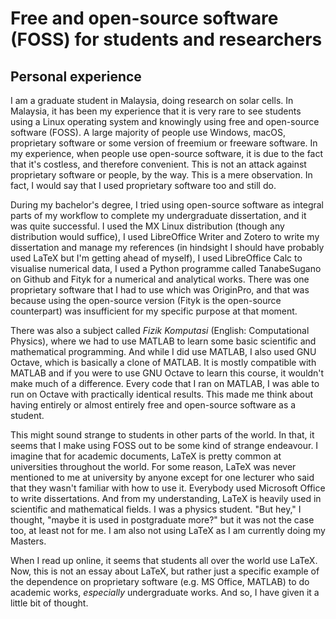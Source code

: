 # Free and open-source software (FOSS) for students and researchers

## Personal experience

I am a graduate student in Malaysia, doing research on solar cells. In Malaysia, it has been my experience that it is very rare to see students using a Linux operating system and knowingly using free and open-source software (FOSS). A large majority of people use Windows, macOS, proprietary software or some version of freemium or freeware software. In my experience, when people use open-source software, it is due to the fact that it's costless, and therefore convenient. This is not an attack against proprietary software or people, by the way. This is a mere observation. In fact, I would say that I used proprietary software too and still do.

During my bachelor's degree, I tried using open-source software as integral parts of my workflow to complete my undergraduate dissertation, and it was quite successful. I used the MX Linux distribution (though any distribution would suffice), I used LibreOffice Writer and Zotero to write my dissertation and manage my references (in hindsight I should have probably used LaTeX but I'm getting ahead of myself), I used LibreOffice Calc to visualise numerical data, I used a Python programme called TanabeSugano on Github and Fityk for a numerical and analytical works. There was one proprietary software that I had to use which was OriginPro, and that was because using the open-source version (Fityk is the open-source counterpart) was insufficient for my specific purpose at that moment.

There was also a subject called *Fizik Komputasi* (English: Computational Physics), where we had to use MATLAB to learn some basic scientific and mathematical programming. And while I did use MATLAB, I also used GNU Octave, which is basically a clone of MATLAB. It is mostly compatible with MATLAB and if you were to use GNU Octave to learn this course, it wouldn't make much of a difference. Every code that I ran on MATLAB, I was able to run on Octave with practically identical results. This made me think about having entirely or almost entirely free and open-source software as a student.

This might sound strange to students in other parts of the world. In that, it seems that I make using FOSS out to be some kind of strange endeavour. I imagine that for academic documents, LaTeX is pretty common at universities throughout the world. For some reason, LaTeX was never mentioned to me at university by anyone except for one lecturer who said that they wasn't familiar with how to use it. Everybody used Microsoft Office to write dissertations. And from my understanding, LaTeX is heavily used in scientific and mathematical fields. I was a physics student. "But hey," I thought, "maybe it is used in postgraduate more?" but it was not the case too, at least not for me. I am also not using LaTeX as I am currently doing my Masters.

When I read up online, it seems that students all over the world use LaTeX. Now, this is not an essay about LaTeX, but rather just a specific example of the dependence on proprietary software (e.g. MS Office, MATLAB) to do academic works, *especially* undergraduate works. And so, I have given it a little bit of thought.

